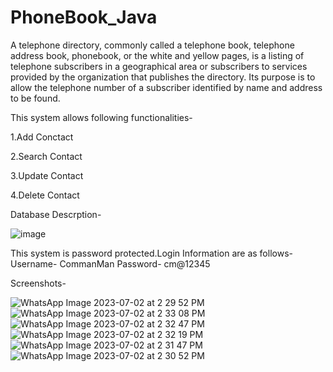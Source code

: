 # PhoneBook_Java
A telephone directory, commonly called a telephone book, telephone address book, phonebook, or the white and yellow pages, is a listing of telephone subscribers in a geographical area or subscribers to services provided by the organization that publishes the directory. Its purpose is to allow the telephone number of a subscriber identified by name and address to be found.

This system allows following functionalities-

1.Add Conctact

2.Search Contact

3.Update Contact

4.Delete Contact

Database Descrption-

![image](https://github.com/sparshag832/PhoneBook_Java/assets/84582301/a5fbe846-1550-4b40-96be-f323c14a84b2)

This system is password protected.Login Information are as follows-
Username- CommanMan
Password- cm@12345

Screenshots-

![WhatsApp Image 2023-07-02 at 2 29 52 PM](https://github.com/sparshag832/PhoneBook_Java/assets/84582301/ea83476f-16ae-49c0-bdf8-97e4ed853434)
![WhatsApp Image 2023-07-02 at 2 33 08 PM](https://github.com/sparshag832/PhoneBook_Java/assets/84582301/967492a5-70ea-4035-b301-1d01a81ee33f)
![WhatsApp Image 2023-07-02 at 2 32 47 PM](https://github.com/sparshag832/PhoneBook_Java/assets/84582301/7c59ba1c-d9fe-46fc-979a-458972670a42)
![WhatsApp Image 2023-07-02 at 2 32 19 PM](https://github.com/sparshag832/PhoneBook_Java/assets/84582301/c13189a5-47d9-4bb5-8849-722389914840)
![WhatsApp Image 2023-07-02 at 2 31 47 PM](https://github.com/sparshag832/PhoneBook_Java/assets/84582301/71ed4e8b-45ac-483b-bf47-a6ddf13c1a57)
![WhatsApp Image 2023-07-02 at 2 30 52 PM](https://github.com/sparshag832/PhoneBook_Java/assets/84582301/73b729fb-e6a2-468d-bb1f-b5b03ec42074)
